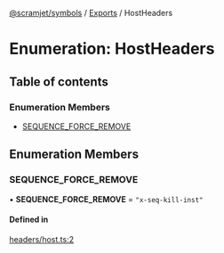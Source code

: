 [@scramjet/symbols](../README.md) / [Exports](../modules.md) / HostHeaders

# Enumeration: HostHeaders

## Table of contents

### Enumeration Members

- [SEQUENCE\_FORCE\_REMOVE](HostHeaders.md#sequence_force_remove)

## Enumeration Members

### SEQUENCE\_FORCE\_REMOVE

• **SEQUENCE\_FORCE\_REMOVE** = ``"x-seq-kill-inst"``

#### Defined in

[headers/host.ts:2](https://github.com/scramjetorg/transform-hub/blob/HEAD/packages/symbols/src/headers/host.ts#L2)
